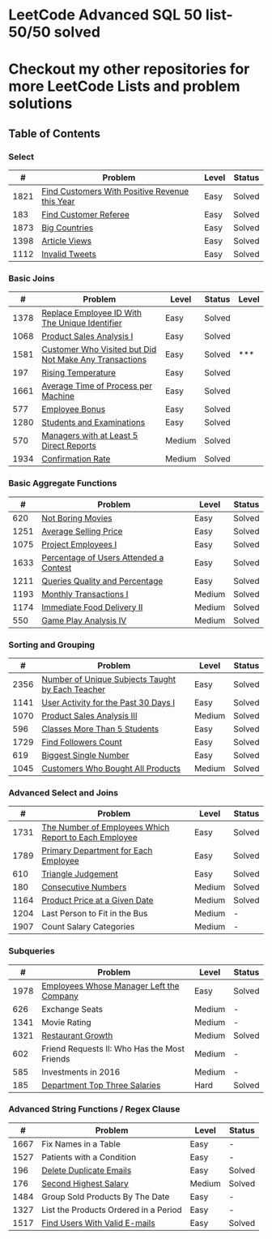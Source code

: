 <h1> LeetCode Advanced SQL 50 list- 50/50 solved</h1>
<h1> Checkout my other repositories for more LeetCode Lists and problem solutions</h1>

## Table of Contents

### Select

| #    | Problem                                                                               | Level | Status |
| ---- | ------------------------------------------------------------------------------------- | ----- | ------ |
| 1821 | [Find Customers With Positive Revenue this Year](/01-01821-find-customers-with-positive-revenue-this-year.sql) | Easy  | Solved |
| 183  | [Find Customer Referee](/1-Select/584_Find_Customer_Referee.sql)                      | Easy  | Solved |
| 1873  | [Big Countries](/1-Select/595_Big_Countries.sql)                                      | Easy  | Solved |
| 1398 | [Article Views](/1-Select/1148_Article_Views_I.sql)                                   | Easy  | Solved |
| 1112 | [Invalid Tweets](/1-Select/1683_Invalid_Tweets.sql)                                   | Easy  | Solved |

### Basic Joins

| #    | Problem                                                                                                                                  | Level  | Status | Level |
| ---- | ---------------------------------------------------------------------------------------------------------------------------------------- | ------ | ------ | ----- |
| 1378 | [Replace Employee ID With The Unique Identifier](/2-Basic-Joins/1378_Replace_Employee_ID_With_The_Unique_Identifier.sql)                 | Easy   | Solved |
| 1068 | [Product Sales Analysis I](/2-Basic-Joins/1068_Product_Sales_Analysis%20I.sql)                                                           | Easy   | Solved |
| 1581 | [Customer Who Visited but Did Not Make Any Transactions](/2-Basic-Joins/1581_Customer_Who_Visited_but_Did_Not_Make_Any_Transactions.sql) | Easy   | Solved |  ***  |
| 197  | [Rising Temperature](/2-Basic-Joins/197_Rising_Temperature.sql)                                                                          | Easy   | Solved |
| 1661 | [Average Time of Process per Machine](/2-Basic-Joins/1661_Average_Time_of_Process_per_Machine.sql)                                       | Easy   | Solved |
| 577  | [Employee Bonus](/2-Basic-Joins/577_Employee_Bonus.sql)                                                                                  | Easy   | Solved |
| 1280 | [Students and Examinations](/2-Basic-Joins/1280_Students_and_Examinations.sql)                                                           | Easy   | Solved |
| 570  | [Managers with at Least 5 Direct Reports](/2-Basic-Joins/570_Managers_with_at_Least_5_Direct_Reports.sql)                                | Medium | Solved |
| 1934 | [Confirmation Rate](/2-Basic-Joins/1934_Confirmation_Rate.sql)                                                                           | Medium | Solved |

### Basic Aggregate Functions

| #    | Problem                                                                                                                | Level  | Status |
| ---- | ---------------------------------------------------------------------------------------------------------------------- | ------ | ------ |
| 620  | [Not Boring Movies](/3-Basic-Aggregate-Functions/620_Not_Boring_Movies.sql)                                            | Easy   | Solved |
| 1251 | [Average Selling Price](/3-Basic-Aggregate-Functions/1251_Average_Selling_Price.sql)                                   | Easy   | Solved |
| 1075 | [Project Employees I](/3-Basic-Aggregate-Functions/1075_Project_Employees_I.sql)                                       | Easy   | Solved |
| 1633 | [Percentage of Users Attended a Contest](/3-Basic-Aggregate-Functions/1633_Percentage_of_Users_Attended_a_Contest.sql) | Easy   | Solved |
| 1211 | [Queries Quality and Percentage](/3-Basic-Aggregate-Functions/1211_Queries_Quality_and_Percentage.sql)                 | Easy   | Solved |
| 1193 | [Monthly Transactions I](/3-Basic-Aggregate-Functions/1193_Monthly_Transactions_I.sql)                                 | Medium | Solved |
| 1174 | [Immediate Food Delivery II](/3-Basic-Aggregate-Functions/1174_Immediate_Food_Delivery_II.sql)                         | Medium | Solved |
| 550  | [Game Play Analysis IV](/3-Basic-Aggregate-Functions/550_Game_Play_Analysis_IV.sql)                                    | Medium | Solved |

### Sorting and Grouping

| #    | Problem                                                                                                                               | Level  | Status |
| ---- | ------------------------------------------------------------------------------------------------------------------------------------- | ------ | ------ |
| 2356 | [Number of Unique Subjects Taught by Each Teacher](/4-Sorting-and-Grouping/2356_Number_of_Unique_Subjects_Taught_by_Each_Teacher.sql) | Easy   | Solved |
| 1141 | [User Activity for the Past 30 Days I](/4-Sorting-and-Grouping/1141_User_Activity_for_the_Past_30_Days_I.sql)                         | Easy   | Solved |
| 1070 | [Product Sales Analysis III](/4-Sorting-and-Grouping/1070_Product_Sales_Analysis_III.sql)                                             | Medium | Solved |
| 596  | [Classes More Than 5 Students](/4-Sorting-and-Grouping/596_Classes_More_Than_5_Students.sql)                                          | Easy   | Solved |
| 1729 | [Find Followers Count](/4-Sorting-and-Grouping/1729_Find_Followers_Count.sql)                                                         | Easy   | Solved |
| 619  | [Biggest Single Number](/4-Sorting-and-Grouping/619_Biggest_Single_Number.sql)                                                        | Easy   | Solved |
| 1045 | [Customers Who Bought All Products](/4-Sorting-and-Grouping/1045_Customers_Who_Bought_All_Products.sql)                               | Medium | Solved |

### Advanced Select and Joins

| #    | Problem                                                                                                                                              | Level  | Status |
| ---- | ---------------------------------------------------------------------------------------------------------------------------------------------------- | ------ | ------ |
| 1731 | [The Number of Employees Which Report to Each Employee](/5-Advanced-Select-and-Joins/1731_The_Number_of_Employees_Which_Report_to_Each_Employee.sql) | Easy   | Solved |
| 1789 | [Primary Department for Each Employee](/5-Advanced-Select-and-Joins/1789_Primary_Department_for_Each_Employee.sql)                                   | Easy   | Solved |
| 610  | [Triangle Judgement](/5-Advanced-Select-and-Joins/610_Triangle_Judgement.sql)                                                                        | Easy   | Solved |
| 180  | [Consecutive Numbers](/5-Advanced-Select-and-Joins/180_Consecutive_Numbers.sql)                                                                      | Medium | Solved |
| 1164 | [Product Price at a Given Date](/5-Advanced-Select-and-Joins/1164_Product_Price_at_a_Given_Date.sql)                                                 | Medium | Solved |
| 1204 | Last Person to Fit in the Bus                                                                                                                        | Medium | -      |
| 1907 | Count Salary Categories                                                                                                                              | Medium | -      |

### Subqueries

| #    | Problem                                                                                                     | Level  | Status |
| ---- | ----------------------------------------------------------------------------------------------------------- | ------ | ------ |
| 1978 | [Employees Whose Manager Left the Company](/6-Subqueries/1978_Employees_Whose_Manager_Left_the_Company.sql) | Easy   | Solved |
| 626  | Exchange Seats                                                                                              | Medium | -      |
| 1341 | Movie Rating                                                                                                | Medium | -      |
| 1321 | [Restaurant Growth](/6-Subqueries/1321_Restaurant_Growth.sql)                                               | Medium | Solved |
| 602  | Friend Requests II: Who Has the Most Friends                                                                | Medium | -      |
| 585  | Investments in 2016                                                                                         | Medium | -      |
| 185  | [Department Top Three Salaries](/6-Subqueries/185_Department_Top_Three_Salaries.sql)                        | Hard   | Solved |

### Advanced String Functions / Regex Clause

| #    | Problem                                                                                                          | Level  | Status |
| ---- | ---------------------------------------------------------------------------------------------------------------- | ------ | ------ |
| 1667 | Fix Names in a Table                                                                                             | Easy   | -      |
| 1527 | Patients with a Condition                                                                                        | Easy   | -      |
| 196  | [Delete Duplicate Emails](/7-Advanced-String-Functions-RegEx-Clause/196_Delete_Duplicate_Emails.sql)             | Easy   | Solved |
| 176  | [Second Highest Salary](/7-Advanced-String-Functions-RegEx-Clause/176_Second_Highest_Salary.sql)                 | Medium | Solved |
| 1484 | Group Sold Products By The Date                                                                                  | Easy   | -      |
| 1327 | List the Products Ordered in a Period                                                                            | Easy   | -      |
| 1517 | [Find Users With Valid E-mails](/7-Advanced-String-Functions-RegEx-Clause/1517_Find_Users_With_Valid_Emails.sql) | Easy   | Solved |
